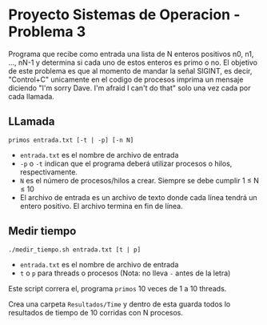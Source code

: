 # Proyecto Sistemas de Operacion - Problema 3

Programa que recibe como entrada una lista de N enteros positivos n0, n1, ..., nN-1 y determina si cada uno de estos enteros es primo o no. El objetivo de este problema es que al momento de mandar la señal SIGINT, es decir, "Control+C" unicamente en el codigo de procesos imprima un mensaje diciendo "I'm sorry Dave. I'm afraid I can't do that" solo una vez cada por cada llamada.

## LLamada

`primos entrada.txt [-t | -p] [-n N]`

* `entrada.txt` es el nombre de archivo de entrada
* `-p` o `-t` indican que el programa deberá utilizar procesos o hilos, respectivamente.
* `N` es el número de procesos/hilos a crear. Siempre se debe cumplir 1 ≤ N ≤ 10
* El archivo de entrada es un archivo de texto donde cada línea tendrá un entero positivo. El archivo termina en fin de línea.


## Medir tiempo

`./medir_tiempo.sh entrada.txt [t | p]`

* `entrada.txt` es el nombre de archivo de entrada
* `t` o `p` para threads o procesos (Nota: no lleva `-` antes de la letra)

Este script correra el, programa `primos` 10 veces de 1 a 10 threads.

Crea una carpeta `Resultados/Time` y dentro de esta guarda todos lo resultados de tiempo de 10 corridas con N procesos. 
